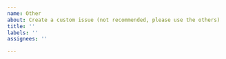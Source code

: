 ```yaml
---
name: Other
about: Create a custom issue (not recommended, please use the others)
title: ''
labels: ''
assignees: ''

---
```




